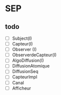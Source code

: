# SEP

## todo
- [ ] Subject(I)
- [ ] Capteur(I)
- [ ] Observer<T> (I)
- [ ] ObserverdeCapteur(I)
- [ ] AlgoDiffusion(I)
- [ ] DiffusionAtomique
- [ ] DiffusionSeq
- [ ] CapteurImpl
- [ ] Canal
- [ ] Afficheur
